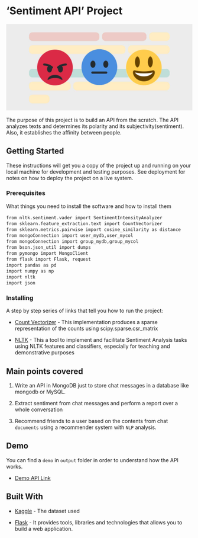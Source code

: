 # ‘Sentiment API’ Project

![imagen](https://github.com/meryreddoor/Chat_Project/blob/ramaChat/img/sentimen_an.jpg)

The purpose of this project is to build an API from the scratch.
The API analyzes texts and determines its polarity and its subjectivity(sentiment). 
Also, it establishes the affinity between people. 

## Getting Started

These instructions will get you a copy of the project up and running on your local machine for development and testing purposes. See deployment for notes on how to deploy the project on a live system.

### Prerequisites

What things you need to install the software and how to install them

```
from nltk.sentiment.vader import SentimentIntensityAnalyzer
from sklearn.feature_extraction.text import CountVectorizer
from sklearn.metrics.pairwise import cosine_similarity as distance
from mongoConnection import user_mydb,user_mycol
from mongoConnection import group_mydb,group_mycol
from bson.json_util import dumps
from pymongo import MongoClient
from flask import Flask, request
import pandas as pd
import numpy as np
import nltk
import json
```

### Installing

A step by step series of links that tell you how to run the project:

* [Count Vectorizer](https://scikit-learn.org/stable/modules/generated/sklearn.feature_extraction.text.CountVectorizer.html) - This implementation produces a sparse representation of the counts using scipy.sparse.csr_matrix

* [NLTK](https://www.nltk.org/api/nltk.sentiment.html) - This a tool to implement and facilitate Sentiment Analysis tasks using NLTK features and classifiers, especially for teaching and demonstrative purposes


## Main points covered

1. Write an API in MongoDB just to store chat messages in a database like mongodb or MySQL.

2. Extract sentiment from chat messages and perform a report over a whole conversation

3. Recommend friends to a user based on the contents from chat `documents` using a recommender system with `NLP` analysis.

## Demo

You can find a `demo` in `output` folder in order to understand how the API works.

* [Demo API Link](https://github.com/meryreddoor/Chat_Project/blob/ramaChat/output/demo_api.ipynb)

## Built With

* [Kaggle](https://www.kaggle.com/pierremegret/dialogue-lines-of-the-simpsons) - The dataset used

* [Flask](https://flask.palletsprojects.com/en/1.1.x/) - It provides tools, libraries and technologies that allows you to build a web application.